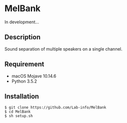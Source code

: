 MelBank
=======

In development...


## Description

Sound separation of multiple speakers on a single channel.


## Requirement

- macOS Mojave 10.14.6
- Python 3.5.2


## Installation

```
$ git clone https://github.com/Lab-info/MelBank
$ cd MelBank
$ sh setup.sh
```